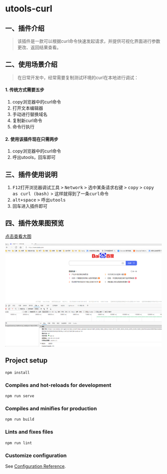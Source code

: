 # utools-curl

## 一、插件介绍

> 该插件是一款可以根据curl命令快速发起请求，并提供可视化界面进行参数更改、返回结果查看。

## 二、使用场景介绍

> 在日常开发中，经常需要复制测试环境的curl在本地进行调试：

#### 1. 传统方式需要五步

1. copy浏览器中的curl命令
2. 打开文本编辑器
3. 手动进行替换域名
4. 复制新curl命令
5. 命令行执行

#### 2. 使用该插件现在只需两步

1. copy浏览器中的curl命令
2. 呼出utools，回车即可

## 三、插件使用说明

1. <kbd>F12打开浏览器调试工具</kbd> <kbd>></kbd> <kbd>Network</kbd> <kbd>></kbd> <kbd>选中某条请求右键</kbd> <kbd>></kbd> <kbd>
   copy</kbd> <kbd>></kbd> <kbd>copy as curl (bash)</kbd> > <kbd>这样就得到了一条curl命令</kbd>
2. <kbd>alt+space</kbd> <kbd>></kbd> <kbd>呼出utools</kbd>
3. <kbd>回车进入插件即可</kbd>

## 四、插件效果图预览

[点击查看大图](https://raw.githubusercontent.com/fffguo/picture-warehouse/main/github/utools-curl-preview.gif)

![效果预览](https://raw.githubusercontent.com/fffguo/picture-warehouse/main/github/utools-curl-preview.gif)

## Project setup

```
npm install
```

### Compiles and hot-reloads for development

```
npm run serve
```

### Compiles and minifies for production

```
npm run build
```

### Lints and fixes files

```
npm run lint
```

### Customize configuration

See [Configuration Reference](https://cli.vuejs.org/config/).
